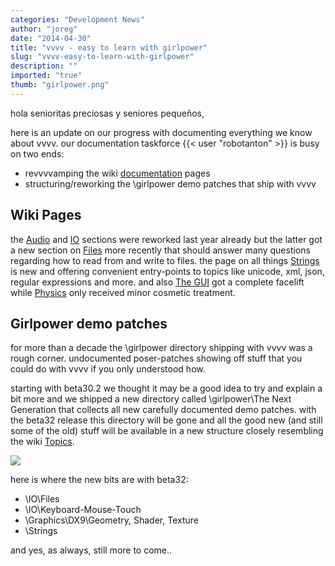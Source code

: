 ```yaml
---
categories: "Development News"
author: "joreg"
date: "2014-04-30"
title: "vvvv - easy to learn with girlpower"
slug: "vvvv-easy-to-learn-with-girlpower"
description: ""
imported: "true"
thumb: "girlpower.png"
---
```



hola senioritas preciosas y seniores pequeños,

here is an update on our progress with documenting everything we know about vvvv. our documentation taskforce {{< user "robotanton" >}} is busy on two ends: 
* revvvvamping the wiki [documentation](https://betadocs.vvvv.org) pages
* structuring/reworking the \girlpower demo patches that ship with vvvv

## Wiki Pages
the [Audio](https://betadocs.vvvv.org/topics/audio/index.html) and [IO](https://betadocs.vvvv.org/topics/io/index.html) sections were reworked last year already but the latter got a new section on [Files](https://betadocs.vvvv.org/topics/io/index.html#files) more recently that should answer many questions regarding how to read from and write to files. the page on all things [Strings](https://betadocs.vvvv.org/topics/strings/index.html) is new and offering convenient entry-points to topics like unicode, xml, json, regular expressions and more. and also [The GUI](https://betadocs.vvvv.org/using-vvvv/the-user-interface/index.html) got a complete facelift while [Physics](https://betadocs.vvvv.org/topics/physics/index.html) only received minor cosmetic treatment. 

## Girlpower demo patches
for more than a decade the \girlpower directory shipping with vvvv was a rough corner. undocumented poser-patches showing off stuff that you could do with vvvv if you only understood how. 

starting with beta30.2 we thought it may be a good idea to try and explain a bit more and we shipped a new directory called
 \girlpower\The Next Generation
that collects all new carefully documented demo patches. with the beta32 release this directory will be gone and all the good new (and still some of the old) stuff will be available in a new structure closely resembling the wiki [Topics](https://betadocs.vvvv.org/topics/index.html).

![](girlpower.png)

here is where the new bits are with beta32:
* \IO\Files
* \IO\Keyboard-Mouse-Touch
* \Graphics\DX9\Geometry, Shader, Texture
* \Strings

and yes, as always, still more to come..
